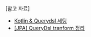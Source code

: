 [참고 자료]

- [Kotlin & Querydsl 세팅](https://velog.io/@yangwon-park/Kotlin-Querydsl-%EC%84%B8%ED%8C%85)
- [[JPA] QueryDsl tranform 정리](https://velog.io/@ssyong917/JPA-QueryDsl-tranform-%EC%A0%95%EB%A6%AC)
